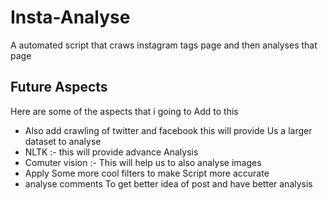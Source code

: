 # Insta-Analyse

A automated script that craws instagram tags page and then analyses that page


## Future Aspects 


Here are some of the aspects that i going to Add to this

* Also add crawling of twitter and facebook this will provide Us a larger dataset to analyse
* NLTK :- this will provide advance Analysis
* Comuter vision :- This will help us to also analyse images
* Apply Some more cool filters to make Script more accurate
* analyse comments To get better idea of post and have better analysis


